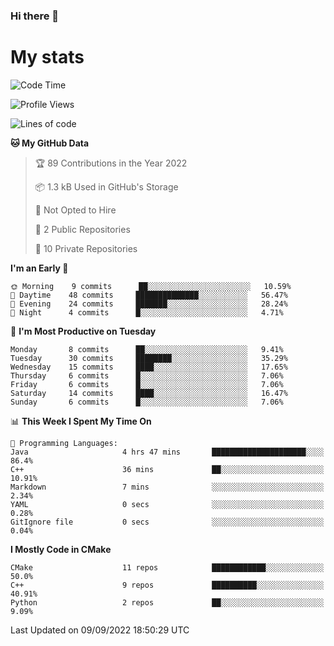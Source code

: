 ### Hi there 👋

# My stats

<!--START_SECTION:waka-->
![Code Time](http://img.shields.io/badge/Code%20Time-82%20hrs%2037%20mins-blue)

![Profile Views](http://img.shields.io/badge/Profile%20Views-0-blue)

![Lines of code](https://img.shields.io/badge/From%20Hello%20World%20I%27ve%20Written-38%20Thousand%20lines%20of%20code-blue)

**🐱 My GitHub Data** 

> 🏆 89 Contributions in the Year 2022
 > 
> 📦 1.3 kB Used in GitHub's Storage 
 > 
> 🚫 Not Opted to Hire
 > 
> 📜 2 Public Repositories 
 > 
> 🔑 10 Private Repositories  
 > 
**I'm an Early 🐤** 

```text
🌞 Morning    9 commits      ██░░░░░░░░░░░░░░░░░░░░░░░   10.59% 
🌆 Daytime    48 commits     ██████████████░░░░░░░░░░░   56.47% 
🌃 Evening    24 commits     ███████░░░░░░░░░░░░░░░░░░   28.24% 
🌙 Night      4 commits      █░░░░░░░░░░░░░░░░░░░░░░░░   4.71%

```
📅 **I'm Most Productive on Tuesday** 

```text
Monday       8 commits      ██░░░░░░░░░░░░░░░░░░░░░░░   9.41% 
Tuesday      30 commits     ████████░░░░░░░░░░░░░░░░░   35.29% 
Wednesday    15 commits     ████░░░░░░░░░░░░░░░░░░░░░   17.65% 
Thursday     6 commits      █░░░░░░░░░░░░░░░░░░░░░░░░   7.06% 
Friday       6 commits      █░░░░░░░░░░░░░░░░░░░░░░░░   7.06% 
Saturday     14 commits     ████░░░░░░░░░░░░░░░░░░░░░   16.47% 
Sunday       6 commits      █░░░░░░░░░░░░░░░░░░░░░░░░   7.06%

```


📊 **This Week I Spent My Time On** 

```text
💬 Programming Languages: 
Java                     4 hrs 47 mins       █████████████████████░░░░   86.4% 
C++                      36 mins             ██░░░░░░░░░░░░░░░░░░░░░░░   10.91% 
Markdown                 7 mins              ░░░░░░░░░░░░░░░░░░░░░░░░░   2.34% 
YAML                     0 secs              ░░░░░░░░░░░░░░░░░░░░░░░░░   0.28% 
GitIgnore file           0 secs              ░░░░░░░░░░░░░░░░░░░░░░░░░   0.04%

```

**I Mostly Code in CMake** 

```text
CMake                    11 repos            ████████████░░░░░░░░░░░░░   50.0% 
C++                      9 repos             ██████████░░░░░░░░░░░░░░░   40.91% 
Python                   2 repos             ██░░░░░░░░░░░░░░░░░░░░░░░   9.09%

```



 Last Updated on 09/09/2022 18:50:29 UTC
<!--END_SECTION:waka-->
